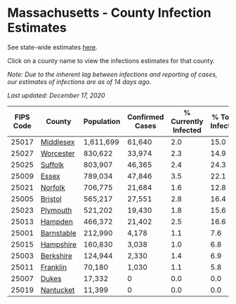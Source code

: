 # Massachusetts - County Infection Estimates

See state-wide estimates [here](/infections/us-ma).

Click on a county name to view the infections estimates for that county.

*Note: Due to the inherent lag between infections and reporting of cases, our estimates of infections are as of 14 days ago.*

*Last updated: December 17, 2020*

|   FIPS Code |                   County |   Population |   Confirmed Cases |   % Currently Infected |   % Total Infected |
|-------------|--------------------------|--------------|-------------------|------------------------|--------------------|
|       25017 |   [Middlesex](middlesex) |    1,611,699 |            61,640 |                    2.0 |               15.0 |
|       25027 |   [Worcester](worcester) |      830,622 |            33,974 |                    2.3 |               14.9 |
|       25025 |       [Suffolk](suffolk) |      803,907 |            46,365 |                    2.4 |               24.3 |
|       25009 |           [Essex](essex) |      789,034 |            47,846 |                    3.5 |               22.1 |
|       25021 |       [Norfolk](norfolk) |      706,775 |            21,684 |                    1.6 |               12.8 |
|       25005 |       [Bristol](bristol) |      565,217 |            27,551 |                    2.8 |               16.4 |
|       25023 |     [Plymouth](plymouth) |      521,202 |            19,430 |                    1.8 |               15.6 |
|       25013 |       [Hampden](hampden) |      466,372 |            21,402 |                    2.5 |               16.6 |
|       25001 | [Barnstable](barnstable) |      212,990 |             4,178 |                    1.1 |                7.6 |
|       25015 |   [Hampshire](hampshire) |      160,830 |             3,038 |                    1.0 |                6.8 |
|       25003 |   [Berkshire](berkshire) |      124,944 |             2,330 |                    1.4 |                6.9 |
|       25011 |     [Franklin](franklin) |       70,180 |             1,030 |                    1.1 |                5.8 |
|       25007 |           [Dukes](dukes) |       17,332 |                 0 |                    0.0 |                0.0 |
|       25019 |   [Nantucket](nantucket) |       11,399 |                 0 |                    0.0 |                0.0 |